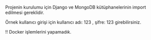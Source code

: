 Projenin kurulumu için Django ve MongoDB kütüphanelerinin import edilmesi gereklidir.

Örnek kullanıcı girişi için kullanıcı adı: 123 , şifre: 123 girebilirsiniz.

!! Docker işlemlerini yapamadık.
